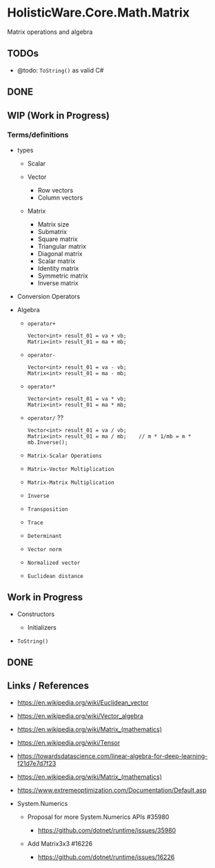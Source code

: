 # HolisticWare.Core.Math.Matrix
Matrix operations and algebra

## TODOs

*   @todo: `ToString()` as valid C#

## DONE


## WIP (Work in Progress)

### Terms/definitions

*   types

    *   Scalar

    *   Vector
        -   Row vectors
        -   Column vectors

    *   Matrix
        -   Matrix size
        -   Submatrix
        -   Square matrix
        -   Triangular matrix
        -   Diagonal matrix
        -   Scalar matrix
        -   Identity matrix
        -   Symmetric matrix
        -   Inverse matrix

*   Conversion Operators
    
*   Algebra

    *   `operator+`
    
        ```
        Vector<int> result_01 = va + vb;
        Matrix<int> result_01 = ma + mb;
        ```

    *   `operator-`

        ```
        Vector<int> result_01 = va - vb;
        Matrix<int> result_01 = ma - mb;
        ```
        
    *   `operator*`

        ```
        Vector<int> result_01 = va * vb;
        Matrix<int> result_01 = ma * mb;
        ```
        
    *   `operator/` ??

        ```
        Vector<int> result_01 = va / vb;
        Matrix<int> result_01 = ma / mb;    // m * 1/mb = m * mb.Inverse();

    *   `Matrix-Scalar Operations`

    *   `Matrix-Vector Multiplication`

    *   `Matrix-Matrix Multiplication`

    *   `Inverse`

    *   `Transposition`

    *   `Trace`

    *   `Determinant`

    *   `Vector norm`

    *   `Normalized vector`

    *   `Euclidean distance`




        
## Work in Progress

*   Constructors

    *   Initializers
    
*   `ToString()`


## DONE

## Links / References

*   https://en.wikipedia.org/wiki/Euclidean_vector

*   https://en.wikipedia.org/wiki/Vector_algebra

*   https://en.wikipedia.org/wiki/Matrix_(mathematics)

*   https://en.wikipedia.org/wiki/Tensor

*   https://towardsdatascience.com/linear-algebra-for-deep-learning-f21d7e7d7f23

*   https://en.wikipedia.org/wiki/Matrix_(mathematics)

*   https://www.extremeoptimization.com/Documentation/Default.asp

*   System.Numerics

    *   Proposal for more System.Numerics APIs #35980
    
        *   https://github.com/dotnet/runtime/issues/35980

    *   Add Matrix3x3 #16226

        *   https://github.com/dotnet/runtime/issues/16226

